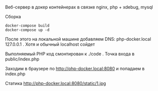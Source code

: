 Веб-сервер в докер контейнерах в связке nginx, php + xdebug, mysql 

Сборка

```
docker-compose build
docker-compose up -d
```

После этого на локальной машине добавляем DNS: php-docker.local 127.0.0.1 . 
Хотя и обычный localhost сойдет

Выполняемый PHP код смонтирован к ./code . Точка входа в public/index.php

Заходим в браузере по http://php-docker.local:8080 и попадаем в index.php

Статика http://php-docker.local:8080/static/1.jpg
